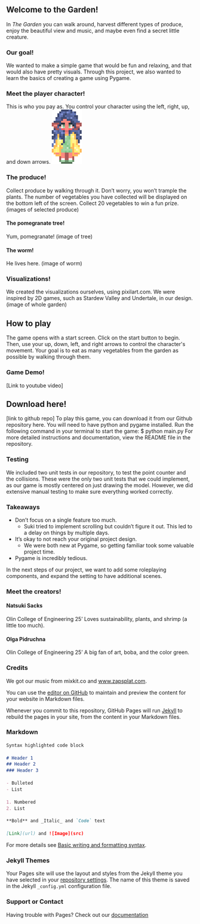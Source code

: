 ## Welcome to the Garden!
In _The Garden_ you can walk around, harvest different types of produce, enjoy the beautiful view and music, and maybe even find a secret little creature.

### Our goal!
We wanted to make a simple game that would be fun and relaxing, and that would also have pretty visuals. Through this project, we also wanted to learn the basics of creating a game using Pygame.

### Meet the player character!
This is who you pay as. You control your character using the left, right, up, and down arrows. 
![This is an image](graphics/player_character.png)

### The produce!
Collect produce by walking through it. Don’t worry, you won’t trample the plants. The number of vegetables you have collected will be displayed on the bottom left of the screen. Collect 20 vegetables to win a fun prize.
(images of selected produce)

#### The pomegranate tree!
Yum, pomegranate!
(image of tree)

#### The worm!
He lives here.
(image of worm)

### Visualizations!
We created the visualizations ourselves, using pixilart.com. We were inspired by 2D games, such as Stardew Valley and Undertale, in our design. 
(image of whole garden)

## How to play
The game opens with a start screen. Click on the start button to begin. Then, use your up, down, left, and right arrows to control the character's movement. Your goal is to eat as many vegetables from the garden as possible by walking through them.

### Game Demo!
[Link to youtube video]

## Download here!
[link to github repo] 
To play this game, you can download it from our Github repository here. You will need to have python and pygame installed. Run the following command in your terminal to start the game:
$ python main.py
For more detailed instructions and documentation, view the README file in the repository.

### Testing
We included two unit tests in our repository, to test the point counter and the collisions. These were the only two unit tests that we could implement, as our game is mostly centered on just drawing the model. However, we did extensive manual testing to make sure everything worked correctly.

### Takeaways
- Don’t focus on a single feature too much.
  - Suki tried to implement scrolling but couldn’t figure it out. This led to a delay on things by multiple days.
- It’s okay to not reach your original project design.
  - We were both new at Pygame, so getting familiar took some valuable project time.
- Pygame is incredibly tedious.

In the next steps of our project, we want to add some roleplaying components, and expand the setting to have additional scenes.


### Meet the creators!
#### Natsuki Sacks 
Olin College of Engineering 25’
Loves sustainability, plants, and shrimp (a little too much).

#### Olga Pidruchna
Olin College of Engineering 25’
A big fan of art, boba, and the color green.


### Credits
We got our music from mixkit.co and www.zapsplat.com.


You can use the [editor on GitHub](https://github.com/olincollege/the-garden) to maintain and preview the content for your website in Markdown files.

Whenever you commit to this repository, GitHub Pages will run [Jekyll](https://jekyllrb.com/) to rebuild the pages in your site, from the content in your Markdown files.

### Markdown


```markdown
Syntax highlighted code block

# Header 1
## Header 2
### Header 3

- Bulleted
- List

1. Numbered
2. List

**Bold** and _Italic_ and `Code` text

[Link](url) and ![Image](src)
```

For more details see [Basic writing and formatting syntax](https://docs.github.com/en/github/writing-on-github/getting-started-with-writing-and-formatting-on-github/basic-writing-and-formatting-syntax).

### Jekyll Themes

Your Pages site will use the layout and styles from the Jekyll theme you have selected in your [repository settings](https://github.com/olincollege/the-garden/settings/pages). The name of this theme is saved in the Jekyll `_config.yml` configuration file.

### Support or Contact

Having trouble with Pages? Check out our [documentation](https://docs.github.com/categories/github-pages-basics/) 
